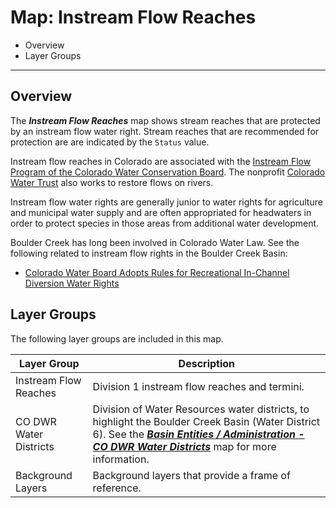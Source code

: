 # Map: Instream Flow Reaches #

*   Overview
*   Layer Groups

----------------

## Overview ##

The ***Instream Flow Reaches*** map shows stream reaches that
are protected by an instream flow water right.
Stream reaches that are recommended for protection are are indicated by the `Status` value.

Instream flow reaches in Colorado are associated with the
[Instream Flow Program of the Colorado Water Conservation Board](https://cwcb.colorado.gov/focus-areas/ecosystem-health/instream-flow-program).
The nonprofit [Colorado Water Trust](https://coloradowatertrust.org/) also works to restore flows on rivers.

Instream flow water rights are generally junior to water rights for agriculture and municipal water supply
and are often appropriated for headwaters in order to protect species in those areas from additional water development.

Boulder Creek has long been involved in Colorado Water Law.
See the following related to instream flow rights in the Boulder Creek Basin:

*   [Colorado Water Board Adopts Rules for Recreational In-Channel Diversion Water Rights](https://www.martindale.com/zoning-planning-land-use-law/article_Holland-Hart-LLP_28992.htm)

## Layer Groups ##

The following layer groups are included in this map.

| **Layer Group** | **Description** |
| -- | -- |
| Instream Flow Reaches | Division 1 instream flow reaches and termini. |
| CO DWR Water Districts | Division of Water Resources water districts, to highlight the Boulder Creek Basin (Water District 6).  See the [***Basin Entities / Administration - CO DWR Water Districts***](#map/entities-codwr-waterdistricts) map for more information. |
| Background Layers | Background layers that provide a frame of reference. |
